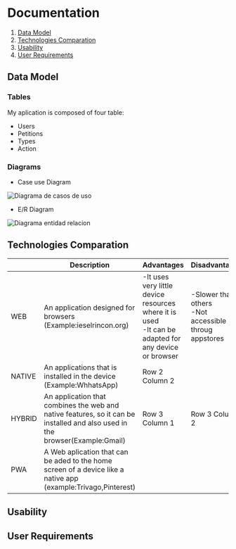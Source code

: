 # Documentation
1. [Data Model](#data-model)
2. [Technologies Comparation](#technologies-comparation)
3. [Usability](#usability)
4. [User Requirements](#user-requirements)
## Data Model
### Tables
My aplication is composed of four table:
* Users
* Petitions
* Types
* Action
### Diagrams
* Case use Diagram

![Diagrama de casos de uso](https://github.com/KiraGONW/Proyecto_1-Ev_Enlaza/blob/master/docImg/CasosDeUso.PNG)
* E/R Diagram

![Diagrama entidad relacion](https://github.com/KiraGONW/Proyecto_1-Ev_Enlaza/blob/master/docImg/ER.PNG)
## Technologies Comparation
|   |Description|Advantages| Disadvantages |
|----|---------|------------------ | ------------------|
|WEB|An application designed for browsers (Example:ieselrincon.org)|-It uses very little device resources where it is used<br/>-It can be adapted for any device or browser | -Slower than others<br/> -Not accessible throug appstores | 
|NATIVE|An applications that is installed in the device (Example:WhhatsApp)| Row 2 Column 2 ||
|HYBRID|An application that combines the web and native features, so it can be installed and also used in the browser(Example:Gmail)|Row 3 Column 1 | Row 3 Column 2 |
|PWA|A Web aplication that can be aded to the home screen of a device like a native app (example:Trivago,Pinterest)|||
## Usability
## User Requirements
